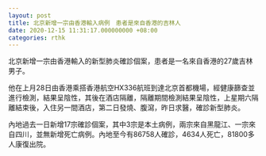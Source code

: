 ```yaml
---
layout: post
title: 北京新增一宗由香港輸入病例　患者是來自香港的吉林人
date: 2020-12-15 11:31:17.000000000 +08:00
categories: rthk
---
```


北京新增一宗由香港輸入的新型肺炎確診個案，患者是一名來自香港的27歲吉林男子。

他在上月28日由香港乘搭香港航空HX336航班到達北京首都機場，經健康篩查並進行檢測，結果呈陰性，其後在酒店隔離，隔離期間檢測結果呈陰性，上星期六隔離結束後，入住另一間酒店，第二日發燒、腹瀉，昨日求醫，確診新型肺炎。

內地過去一日新增17宗確診個案，其中3宗是本土病例，兩宗來自黑龍江、一宗來自四川，並無新增死亡病例。內地至今有86758人確診，4634人死亡，81800多人康復出院。
